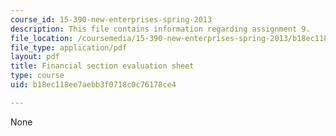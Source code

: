 ```yaml
---
course_id: 15-390-new-enterprises-spring-2013
description: This file contains information regarding assignment 9.
file_location: /coursemedia/15-390-new-enterprises-spring-2013/b18ec118ee7aebb3f0718c0c76178ce4_MIT15_390S13_assgn9finsheet.pdf
file_type: application/pdf
layout: pdf
title: Financial section evaluation sheet
type: course
uid: b18ec118ee7aebb3f0718c0c76178ce4

---
```

None
